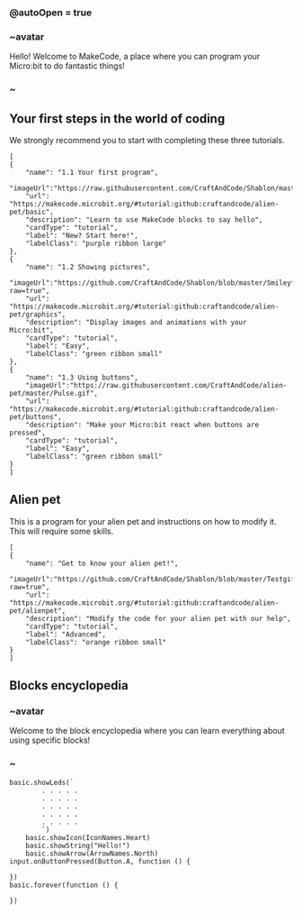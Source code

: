 ### @autoOpen = true
### ~avatar
Hello! Welcome to MakeCode, a place where you can program your Micro:bit to do fantastic things!
### ~
## Your first steps in the world of coding
We strongly recommend you to start with completing these three tutorials.

```codecard
[
{
    "name": "1.1 Your first program",
    "imageUrl":"https://raw.githubusercontent.com/CraftAndCode/Shablon/master/Petimage.svg",
    "url": "https://makecode.microbit.org/#tutorial:github:craftandcode/alien-pet/basic", 
    "description": "Learn to use MakeCode blocks to say hello", 
    "cardType": "tutorial",
    "label": "New? Start here!",
    "labelClass": "purple ribbon large"
},
{
    "name": "1.2 Showing pictures",
    "imageUrl":"https://github.com/CraftAndCode/Shablon/blob/master/Smileyface.jpg?raw=true",
    "url": "https://makecode.microbit.org/#tutorial:github:craftandcode/alien-pet/graphics", 
    "description": "Display images and animations with your Micro:bit", 
    "cardType": "tutorial",
    "label": "Easy",
    "labelClass": "green ribbon small"
},
{
    "name": "1.3 Using buttons",
    "imageUrl":"https://raw.githubusercontent.com/CraftAndCode/alien-pet/master/Pulse.gif",
    "url": "https://makecode.microbit.org/#tutorial:github:craftandcode/alien-pet/buttons", 
    "description": "Make your Micro:bit react when buttons are pressed", 
    "cardType": "tutorial",
    "label": "Easy",
    "labelClass": "green ribbon small"
}
]
```
## Alien pet
This is a program for your alien pet and instructions on how to modify it. This will require some skills.
```codecard
[
{
    "name": "Get to know your alien pet!",
    "imageUrl":"https://github.com/CraftAndCode/Shablon/blob/master/Testgif.gif?raw=true",
    "url": "https://makecode.microbit.org/#tutorial:github:craftandcode/alien-pet/alienpet", 
    "description": "Modify the code for your alien pet with our help", 
    "cardType": "tutorial",
    "label": "Advanced",
    "labelClass": "orange ribbon small"
}
]
```

## Blocks encyclopedia
### ~avatar
Welcome to the block encyclopedia where you can learn everything about using specific blocks!
### ~
```cards
basic.showLeds(`
        . . . . .
        . . . . .
        . . . . .
        . . . . .
        . . . . .
        `)
    basic.showIcon(IconNames.Heart)
    basic.showString("Hello!")
    basic.showArrow(ArrowNames.North)
input.onButtonPressed(Button.A, function () {
	
})
basic.forever(function () {
    
})
```
